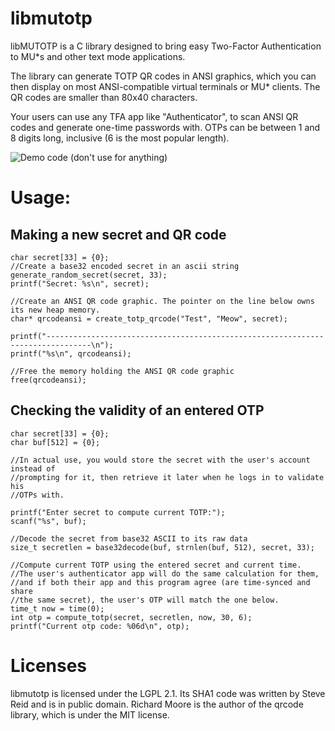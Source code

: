 # libmutotp

libMUTOTP is a C library designed to bring easy Two-Factor Authentication to
MU*s and other text mode applications.

The library can generate TOTP QR codes in ANSI graphics, which you can then display
on most ANSI-compatible virtual terminals or MU* clients. The QR codes are smaller
than 80x40 characters.

Your users can use any TFA app like "Authenticator", to scan ANSI QR codes
and generate one-time passwords with. OTPs can be between 1 and 8 digits long,
inclusive (6 is the most popular length).

![Demo code (don't use for anything)](https://i.imgur.com/RO9dWYC.png)

# Usage:
## Making a new secret and QR code
```
char secret[33] = {0};
//Create a base32 encoded secret in an ascii string
generate_random_secret(secret, 33);
printf("Secret: %s\n", secret);

//Create an ANSI QR code graphic. The pointer on the line below owns its new heap memory.
char* qrcodeansi = create_totp_qrcode("Test", "Meow", secret);

printf("--------------------------------------------------------------------------------\n");
printf("%s\n", qrcodeansi);

//Free the memory holding the ANSI QR code graphic
free(qrcodeansi);
```

## Checking the validity of an entered OTP
```
char secret[33] = {0};
char buf[512] = {0};

//In actual use, you would store the secret with the user's account instead of
//prompting for it, then retrieve it later when he logs in to validate his
//OTPs with.

printf("Enter secret to compute current TOTP:");
scanf("%s", buf);

//Decode the secret from base32 ASCII to its raw data
size_t secretlen = base32decode(buf, strnlen(buf, 512), secret, 33);

//Compute current TOTP using the entered secret and current time.
//The user's authenticator app will do the same calculation for them,
//and if both their app and this program agree (are time-synced and share
//the same secret), the user's OTP will match the one below.
time_t now = time(0);
int otp = compute_totp(secret, secretlen, now, 30, 6);
printf("Current otp code: %06d\n", otp);

```

# Licenses
libmutotp is licensed under the LGPL 2.1. Its SHA1 code was written by Steve Reid and is in public domain. Richard Moore is the author of the qrcode library, which is under the MIT license.
